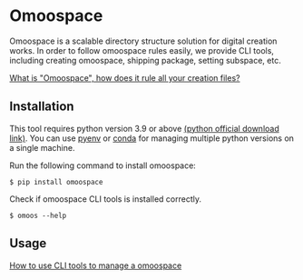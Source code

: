 # Omoospace

Omoospace is a scalable directory structure solution for digital creation works. In order to follow omoospace rules easily, we provide CLI tools, including creating omoospace, shipping package, setting subspace, etc.

[What is "Omoospace", how does it rule all your creation files?](https://omoolab.github.io/omoospace/omoospace/)

## Installation
This tool requires python version 3.9 or above [(python official download link)](https://www.python.org/downloads/). You can use [pyenv](https://github.com/pyenv/pyenv) or [conda](https://conda.io/projects/conda/en/latest/user-guide/install/index.html) for managing multiple python versions on a single machine.

Run the following command to install omoospace:

```shell
$ pip install omoospace
```

Check if omoospace CLI tools is installed correctly.

```shell
$ omoos --help
```

## Usage

[How to use CLI tools to manage a omoospace](https://omoolab.github.io/omoospace/)